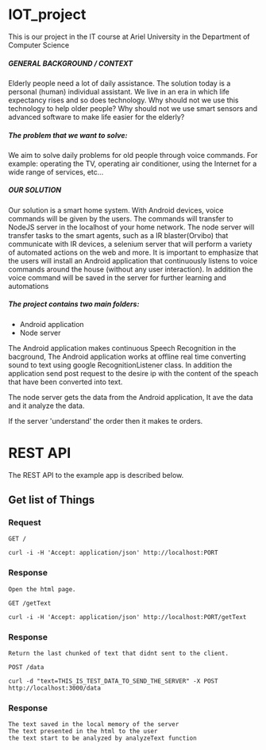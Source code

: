 # IOT_project

This is our project in the IT course at Ariel University in the Department of Computer Science

##### GENERAL BACKGROUND / CONTEXT
Elderly people need a lot of daily assistance.
The solution today is a personal (human) individual assistant.
We live in an era in which life expectancy rises and so does technology.
Why should not we use this technology to help older people?
Why should not we use smart sensors and advanced software to make life easier for the elderly?

##### The problem that we want to solve:
We aim to solve daily problems for old people through voice commands.
For example: operating the TV, operating air conditioner, using the Internet for a wide range of services,
etc...

#####  OUR SOLUTION
Our solution is a smart home system.
With Android devices, voice commands will be given by the users.
The commands will transfer to NodeJS server in the localhost of your home network.
The node server will transfer tasks to the smart agents, such as a IR blaster(Orvibo) that
communicate with IR devices, a selenium server that will perform a variety of automated actions
on the web and more.
It is important to emphasize that the users will install an Android application that continuously
listens to voice commands around the house (without any user interaction).
In addition the voice command will be saved in the server for further learning and automations

##### The project contains two main folders:
 - Android application
 - Node server

The Android application makes continuous Speech Recognition in the bacground, The Android application works at offline real time converting sound to text using google RecognitionListener class.
In addition the application send post request to the desire ip with the content of the speach that have been converted into text.

The node server gets the data from the Android application, It ave the data and it analyze the data.

If the server 'understand' the order then it makes te orders.



# REST API

The REST API to the example app is described below.

## Get list of Things

### Request

`GET /`

    curl -i -H 'Accept: application/json' http://localhost:PORT

### Response
    Open the html page.
  
`GET /getText`

    curl -i -H 'Accept: application/json' http://localhost:PORT/getText

### Response
    Return the last chunked of text that didnt sent to the client.  
`POST /data`


    curl -d "text=THIS_IS_TEST_DATA_TO_SEND_THE_SERVER" -X POST http://localhost:3000/data

### Response
    The text saved in the local memory of the server
    The text presented in the html to the user
    the text start to be analyzed by analyzeText function
    
    
  





